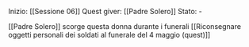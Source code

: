 Inizio: [[Sessione 06]]
Quest giver: [[Padre Solero]]
Stato: -

[[Padre Solero]] scorge questa donna durante i funerali 
[[Riconsegnare oggetti personali dei soldati al funerale del 4 maggio (quest)]]
